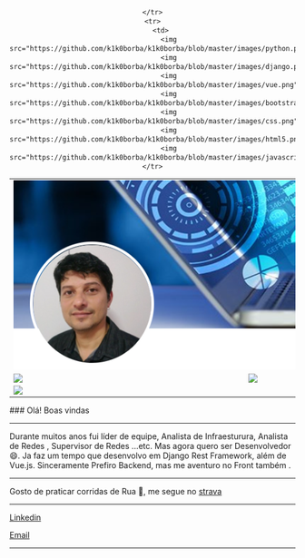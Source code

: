     
  
<center>
<table style="border:0px solid black;">
  <tr>
    <td colspan=2 align=center>
      <img src="https://github.com/k1k0borba/k1k0borba/blob/master/images/Github3_perfil.png" />
    </td>
  </tr>
    <tr>
        <td><img width="400px" align="left" src="https://github-readme-stats.vercel.app/api/top-langs/?username=k1k0borba&hide=html&layout=compact&theme=dark" /></td>
        <td><img width="495px" align="left" src="https://github-readme-stats.vercel.app/api?username=k1k0borba&theme=highcontrast&show_icons=true"/></td>
    </tr> 
    <tr>
        <td colspan=2><img align="left" src="https://komarev.com/ghpvc/?username=k1k0borba&color=blue&style=flat" /></td>
        
    </tr>
    <tr>
        <td>
            <img src="https://github.com/k1k0borba/k1k0borba/blob/master/images/python.png"/>
            <img src="https://github.com/k1k0borba/k1k0borba/blob/master/images/django.png"/>
            <img src="https://github.com/k1k0borba/k1k0borba/blob/master/images/vue.png"/>
            <img src="https://github.com/k1k0borba/k1k0borba/blob/master/images/bootstrap.png"/> 
            <img src="https://github.com/k1k0borba/k1k0borba/blob/master/images/css.png"/> 
            <img src="https://github.com/k1k0borba/k1k0borba/blob/master/images/html5.png"/>
            <img src="https://github.com/k1k0borba/k1k0borba/blob/master/images/javascript.png"/>
    </tr>
</table>
</center>
### Olá! Boas vindas

---

Durante muitos anos fui líder de equipe, Analista de Infraesturura, Analista de Redes , Supervisor de Redes ...etc. Mas agora quero ser Desenvolvedor 😄.
Ja faz um tempo que desenvolvo em Django Rest Framework, além de Vue.js. Sinceramente Prefiro Backend, mas me aventuro no Front também .

---

Gosto de praticar corridas de Rua 🏃, me segue no <a href="https://www.strava.com/athletes/76209452">strava</a>

---

<a href="https://www.linkedin.com/in/rodrigo-gomes-borba/">Linkedin</a>

[Email](mailto:k1k0borba@gmail.com)  

---


